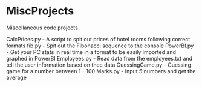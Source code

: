 # MiscProjects
Miscellaneous code  projects

CalcPrices.py - A  script to spit out prices of hotel rooms following correct formats
fib.py - Spit out the Fibonacci sequence to the console
PowerBI.py - Get your PC stats in real time in a format to be easily imported and graphed in PowerBI
Employees.py - Read data from the employees.txt and tell the user information based on thee data
GuessingGame.py - Guessing game for a number between 1 - 100
Marks.py - Input 5 numbers and get the average
